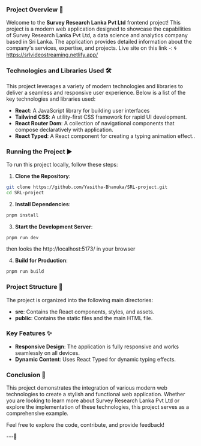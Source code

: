 ### Project Overview 🚀

Welcome to the **Survey Research Lanka Pvt Ltd** frontend project! This project is a modern web application designed to showcase the capabilities of Survey Research Lanka Pvt Ltd, a data science and analytics company based in Sri Lanka. The application provides detailed information about the company's services, expertise, and projects. Live site on this link -: 🌀 https://srlvideostreaming.netlify.app/

### Technologies and Libraries Used 🛠️

This project leverages a variety of modern technologies and libraries to deliver a seamless and responsive user experience. Below is a list of the key technologies and libraries used:

- **React**: A JavaScript library for building user interfaces
- **Tailwind CSS**: A utility-first CSS framework for rapid UI development.
- **React Router Dom**: A collection of navigational components that compose declaratively with application.
- **React Typed**: A React component for creating a typing animation effect..

### Running the Project ▶️

To run this project locally, follow these steps:

1. **Clone the Repository**:

```bash
git clone https://github.com/Yasitha-Bhanuka/SRL-project.git
cd SRL-project
```

2. **Install Dependencies**:

```bash
pnpm install
```

3. **Start the Development Server**:

```bash
pnpm run dev
```

then looks the http://localhost:5173/ in your browser

4. **Build for Production**:

```bash
pnpm run build
```

### Project Structure 📁

The project is organized into the following main directories:

- **src**: Contains the React components, styles, and assets.
- **public**: Contains the static files and the main HTML file.

### Key Features ✨

- **Responsive Design**: The application is fully responsive and works seamlessly on all devices.
- **Dynamic Content**: Uses React Typed for dynamic typing effects.

### Conclusion 🎉

This project demonstrates the integration of various modern web technologies to create a stylish and functional web application. Whether you are looking to learn more about Survey Research Lanka Pvt Ltd or explore the implementation of these technologies, this project serves as a comprehensive example.

Feel free to explore the code, contribute, and provide feedback!

---🌟
